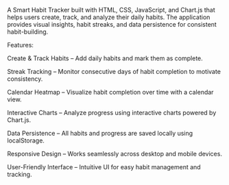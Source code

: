 A Smart Habit Tracker built with HTML, CSS, JavaScript, and Chart.js that helps users create, track, and analyze their daily habits. The application provides visual insights, habit streaks, and data persistence for consistent habit-building.

Features:

Create & Track Habits – Add daily habits and mark them as complete.

Streak Tracking – Monitor consecutive days of habit completion to motivate consistency.

Calendar Heatmap – Visualize habit completion over time with a calendar view.

Interactive Charts – Analyze progress using interactive charts powered by Chart.js.

Data Persistence – All habits and progress are saved locally using localStorage.

Responsive Design – Works seamlessly across desktop and mobile devices.

User-Friendly Interface – Intuitive UI for easy habit management and tracking.
